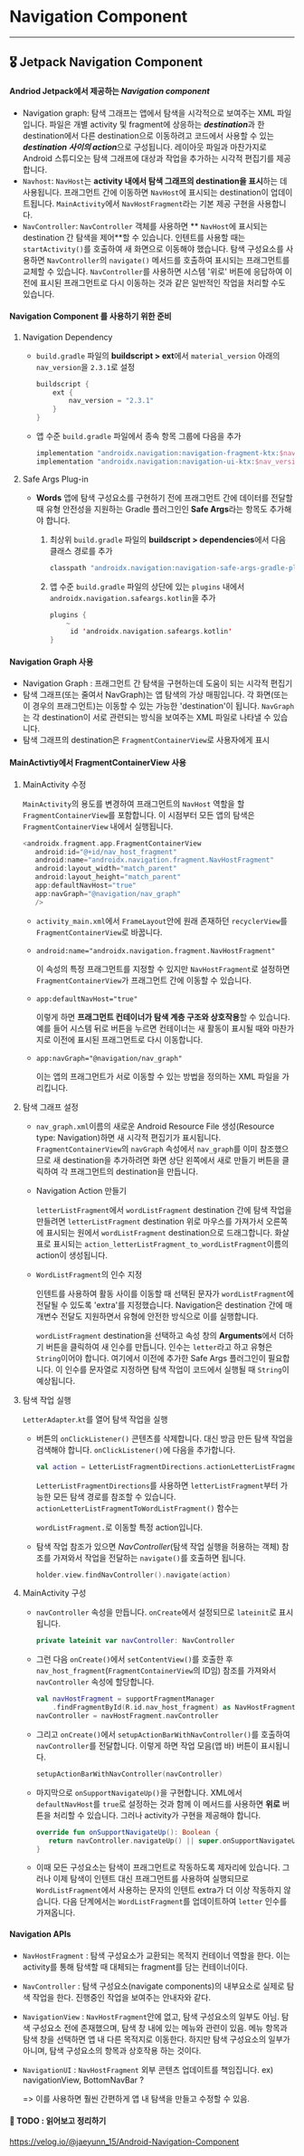 # Navigation Component

-----

## 🎖 Jetpack Navigation Component

#### Andriod Jetpack에서 제공하는 *Navigation component*

- Navigation graph: 탐색 그래프는 앱에서 탐색을 시각적으로 보여주는 XML 파일입니다. 파일은 개별 activity 및 fragment에 상응하는 ***destination***과 한 destination에서 다른 destination으로 이동하려고 코드에서 사용할 수 있는 ***destination 사이의 action***으로 구성됩니다. 레이아웃 파일과 마찬가지로 Android 스튜디오는 탐색 그래프에 대상과 작업을 추가하는 시각적 편집기를 제공합니다.
- `Navhost`: `NavHost`는 **activity 내에서 탐색 그래프의 destination을 표시**하는 데 사용됩니다. 프래그먼트 간에 이동하면 `NavHost`에 표시되는 destination이 업데이트됩니다. `MainActivity`에서 `NavHostFragment`라는 기본 제공 구현을 사용합니다.
- `NavController`: `NavController` 객체를 사용하면 ** `NavHost`에 표시되는 destination 간 탐색을 제어**할 수 있습니다. 인텐트를 사용할 때는 `startActivity()`를 호출하여 새 화면으로 이동해야 했습니다. 탐색 구성요소를 사용하면 `NavController`의 `navigate()` 메서드를 호출하여 표시되는 프래그먼트를 교체할 수 있습니다. `NavController`를 사용하면 시스템 '위로' 버튼에 응답하여 이전에 표시된 프래그먼트로 다시 이동하는 것과 같은 일반적인 작업을 처리할 수도 있습니다.



#### Navigation Component 를 사용하기 위한 준비

1. Navigation Dependency

   + `build.gradle` 파일의 **buildscript > ext**에서 `material_version` 아래의 `nav_version`을 `2.3.1`로 설정

     ```kotlin
     buildscript {
         ext {
             nav_version = "2.3.1"
         }
     } 
     ```

   + 앱 수준 `build.gradle` 파일에서 종속 항목 그룹에 다음을 추가

     ```kotlin
     implementation "androidx.navigation:navigation-fragment-ktx:$nav_version"
     implementation "androidx.navigation:navigation-ui-ktx:$nav_version"
     ```

2. Safe Args Plug-in

   + **Words** 앱에 탐색 구성요소를 구현하기 전에 프래그먼트 간에 데이터를 전달할 때 유형 안전성을 지원하는 Gradle 플러그인인 **Safe Args**라는 항목도 추가해야 합니다.

     1. 최상위 `build.gradle` 파일의 **buildscript > dependencies**에서 다음 클래스 경로를 추가

        ```kotlin
        classpath "androidx.navigation:navigation-safe-args-gradle-plugin:$nav_version"
        ```

     2. 앱 수준 `build.gradle` 파일의 상단에 있는 `plugins` 내에서 `androidx.navigation.safeargs.kotlin`을 추가

        ```kotlin
        plugins {
            ~
             id 'androidx.navigation.safeargs.kotlin'
        }
        ```



#### Navigation Graph 사용

+ Navigation Graph : 프래그먼트 간 탐색을 구현하는데 도움이 되는 시각적 편집기
+ 탐색 그래프(또는 줄여서 NavGraph)는 앱 탐색의 가상 매핑입니다. 각 화면(또는 이 경우의 프래그먼트)는 이동할 수 있는 가능한 'destination'이 됩니다. `NavGraph`는 각 destination이 서로 관련되는 방식을 보여주는 XML 파일로 나타낼 수 있습니다. 
+ 탐색 그래프의 destination은 `FragmentContainerView`로 사용자에게 표시



#### MainActivtiy에서 FragmentContainerView 사용

1. MainActivity 수정

   `MainActivity`의 용도를 변경하여 프래그먼트의 `NavHost` 역할을 할 `FragmentContainerView`를 포함합니다. 이 시점부터 모든 앱의 탐색은 `FragmentContainerView` 내에서 실행됩니다. 

   ```kotlin
   <androidx.fragment.app.FragmentContainerView
      android:id="@+id/nav_host_fragment"
      android:name="androidx.navigation.fragment.NavHostFragment"
      android:layout_width="match_parent"
      android:layout_height="match_parent"
      app:defaultNavHost="true"
      app:navGraph="@navigation/nav_graph" 
      />
   ```

   + `activity_main.xml`에서 `FrameLayout`안에 원래 존재하던 `recyclerView`를 `FragmentContainerView`로 바꿉니다. 

   + `android:name="androidx.navigation.fragment.NavHostFragment"`

     이 속성의 특정 프래그먼트를 지정할 수 있지만 `NavHostFragment`로 설정하면 `FragmentContainerView`가 프래그먼트 간에 이동할 수 있습니다.

   + `app:defaultNavHost="true"`

     이렇게 하면 **프래그먼트 컨테이너가 탐색 계층 구조와 상호작용**할 수 있습니다. 예를 들어 시스템 뒤로 버튼을 누르면 컨테이너는 새 활동이 표시될 때와 마찬가지로 이전에 표시된 프래그먼트로 다시 이동합니다.

   + `app:navGraph="@navigation/nav_graph" `

     이는 앱의 프래그먼트가 서로 이동할 수 있는 방법을 정의하는 XML 파일을 가리킵니다.

     

2. 탐색 그래프 설정

   + `nav_graph.xml`이름의 새로운 Android Resource File 생성(Resource type: Navigation)하면 새 시각적 편집기가 표시됩니다. `FragmentContainerView`의 `navGraph` 속성에서 `nav_graph`를 이미 참조했으므로 새 destination을 추가하려면 화면 상단 왼쪽에서 새로 만들기 버튼을 클릭하여 각 프래그먼트의 destination을 만듭니다. 

   + Navigation Action 만들기

     `letterListFragment`에서 `wordListFragment` destination 간에 탐색 작업을 만들려면 `letterListFragment` destination 위로 마우스를 가져가서 오른쪽에 표시되는 원에서 `wordListFragment` destination으로 드래그합니다. 화살표로 표시되는 `action_letterListFragment_to_wordListFragment`이름의 action이 생성됩니다. 

   + `WordListFragment`의 인수 지정

     인텐트를 사용하여 활동 사이를 이동할 때 선택된 문자가 `wordListFragment`에 전달될 수 있도록 'extra'를 지정했습니다. Navigation은  destination 간에 매개변수 전달도 지원하면서 유형에 안전한 방식으로 이를 실행합니다.

     `wordListFragment` destination을 선택하고 속성 창의 **Arguments**에서 더하기 버튼을 클릭하여 새 인수를 만듭니다. 인수는 `letter`라고 하고 유형은 `String`이어야 합니다. 여기에서 이전에 추가한 Safe Args 플러그인이 필요합니다. 이 인수를 문자열로 지정하면 탐색 작업이 코드에서 실행될 때 `String`이 예상됩니다.



3. 탐색 작업 실행

   `LetterAdapter`.`kt`를 열어 탐색 작업을 실행

   + 버튼의 `onClickListener()` 콘텐츠를 삭제합니다. 대신 방금 만든 탐색 작업을 검색해야 합니다. `onClickListener()`에 다음을 추가합니다.

     ```kotlin
     val action = LetterListFragmentDirections.actionLetterListFragmentToWordListFragment(letter = holder.button.text.toString())
     ```

     `LetterListFragmentDirections`를 사용하면 `letterListFragment`부터 가능한 모든 탐색 경로를 참조할 수 있습니다. `actionLetterListFragmentToWordListFragment()` 함수는

     `wordListFragment.`로 이동할 특정 action입니다.

   + 탐색 작업 참조가 있으면 *NavController*(탐색 작업 실행을 허용하는 객체) 참조를 가져와서 작업을 전달하는 `navigate()`를 호출하면 됩니다.

     ```kotlin
     holder.view.findNavController().navigate(action)
     ```



4. MainActivity 구성

   + `navController` 속성을 만듭니다. `onCreate`에서 설정되므로 `lateinit`로 표시됩니다.

     ```kotlin
     private lateinit var navController: NavController
     ```

   + 그런 다음 `onCreate()`에서 `setContentView()`를 호출한 후 `nav_host_fragment`(`FragmentContainerView`의 ID임) 참조를 가져와서 `navController` 속성에 할당합니다.

     ```kotlin
     val navHostFragment = supportFragmentManager
         .findFragmentById(R.id.nav_host_fragment) as NavHostFragment
     navController = navHostFragment.navController
     ```

   + 그리고 `onCreate()`에서 `setupActionBarWithNavController()`를 호출하여 `navController`를 전달합니다. 이렇게 하면 작업 모음(앱 바) 버튼이 표시됩니다.

     ```kotlin
     setupActionBarWithNavController(navController)
     ```

   + 마지막으로 `onSupportNavigateUp()`을 구현합니다. XML에서 `defaultNavHost`를 `true`로 설정하는 것과 함께 이 메서드를 사용하면 **위로** 버튼을 처리할 수 있습니다. 그러나 activity가 구현을 제공해야 합니다.

     ```kotlin
     override fun onSupportNavigateUp(): Boolean {
        return navController.navigateUp() || super.onSupportNavigateUp()
     }
     ```

   + 이때 모든 구성요소는 탐색이 프래그먼트로 작동하도록 제자리에 있습니다. 그러나 이제 탐색이 인텐트 대신 프래그먼트를 사용하여 실행되므로 `WordListFragment`에서 사용하는 문자의 인텐트 extra가 더 이상 작동하지 않습니다. 다음 단계에서는 `WordListFragment`를 업데이트하여 `letter` 인수를 가져옵니다.





#### Navigation APIs

+ `NavHostFragment` : 탐색 구성요소가 교환되는 목적지 컨테이너 역할을 한다. 이는 activity를 통해  탐색할 때 대체되는 fragment를 담는 컨테이너이다.

+ `NavController` : 탐색 구성요소(navigate components)의 내부요소로 실제로 탐색 작업을 한다. 진행중인 작업을 보여주는 안내자와 같다.  

+ `NavigationView` : `NavHostFragment`안에 없고, 탐색 구성요소의 일부도 아님. 탐색 구성요소 전에 존재했으며, 탐색 창 내에 있는 메뉴와 관련이 있음. 메뉴 항목과 탐색 창을 선택하면 앱 내 다른 목적지로 이동한다. 하지만 탐색 구성요소의 일부가 아니며, 탐색 구성요소의 항목과 상호작용 하는 것이다.  

+ `NavigationUI` : `NavHostFragment` 외부 콘텐츠 업데이트를 책임집니다. ex) navigationView, BottomNavBar ? 

  => 이를 사용하면 훨씬 간편하게 앱 내 탐색을 만들고 수정할 수 있음.





#### 🎈 TODO : 읽어보고 정리하기

https://velog.io/@jaeyunn_15/Android-Navigation-Component
